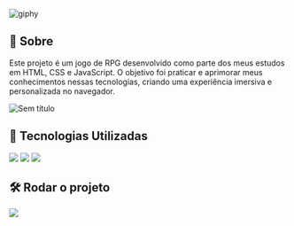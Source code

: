 ![giphy](https://github.com/user-attachments/assets/9e29cf6d-3179-40f0-a45d-35adf3c141cb)

<h2>📌 Sobre</h2>
<p> Este projeto é um jogo de RPG desenvolvido como parte dos meus estudos em HTML, CSS e JavaScript. O objetivo foi praticar e aprimorar meus conhecimentos nessas tecnologias, criando uma experiência imersiva e personalizada no navegador. </p>

![Sem título](https://github.com/user-attachments/assets/a020be50-b438-4658-8247-fed1594b1db5)

## 🚀 Tecnologias Utilizadas
<div>
  <img src="https://img.shields.io/badge/HTML-239120?style=for-the-badge&logo=html5&logoColor=white">
  <img src="https://img.shields.io/badge/CSS-239120?&style=for-the-badge&logo=css3&logoColor=white">
  <img src="https://img.shields.io/badge/JavaScript-F7DF1E?style=for-the-badge&logo=javascript&logoColor=black">
</div>

## 🛠️ Rodar o projeto

<div>
  <a href="LINKAQUI" target="_blank"><img loading="lazy" src="https://img.shields.io/badge/Vercel-000000?style=for-the-badge&logo=vercel&logoColor=white" target="_blank"></a>   
</div>
